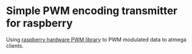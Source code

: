# Simple PWM encoding transmitter for raspberry

Using [raspberry hardware PWM library](http://hertaville.com/rpipwm.html)
to PWM modulated data to atmega clients.
